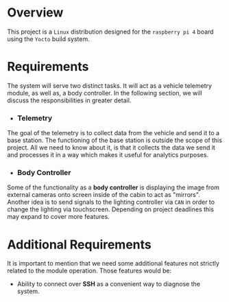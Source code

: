 # Overview
This project is a `Linux` distribution designed for the `raspberry pi 4` board using the `Yocto` build system.

# Requirements
The system will serve two distinct tasks. It will act as a vehicle telemetry module, as well as, a body controller. In the following section, we will discuss the responsibilities in greater detail.

- ### Telemetry
The goal of the telemetry is to collect data from the vehicle and send it to a base station.
The functioning of the base station is outside the scope of this project.
All we need to know about it, is that it collects the data we send it and processes it
in a way which makes it useful for analytics purposes.

- ### Body Controller
Some of the functionality as a **body controller** is displaying the image from external cameras onto screen inside of the cabin to act as "mirrors". Another idea is to send signals to the lighting controller via `CAN` in order to change the lighting via touchscreen. Depending on project deadlines this may expand to cover more features.

# Additional Requirements
It is important to mention that we need some additional features not strictly related to the module operation. Those features would be:

- Ability to connect over **SSH** as a convenient way to diagnose the system.